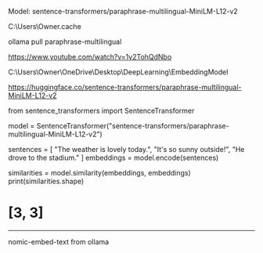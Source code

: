 Model:
sentence-transformers/paraphrase-multilingual-MiniLM-L12-v2

C:\Users\Owner\.cache

ollama pull paraphrase-multilingual

https://www.youtube.com/watch?v=1y2TohQdNbo

C:\Users\Owner\OneDrive\Desktop\DeepLearning\EmbeddingModel

https://huggingface.co/sentence-transformers/paraphrase-multilingual-MiniLM-L12-v2

from sentence_transformers import SentenceTransformer

model = SentenceTransformer("sentence-transformers/paraphrase-multilingual-MiniLM-L12-v2")

sentences = [
"The weather is lovely today.",
"It's so sunny outside!",
"He drove to the stadium."
]
embeddings = model.encode(sentences)

similarities = model.similarity(embeddings, embeddings)
print(similarities.shape)

# [3, 3]

---

nomic-embed-text from ollama
